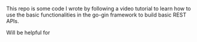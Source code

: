This repo is some code I wrote by following a video tutorial to learn how to use the basic functionalities in the go-gin framework to build basic REST APIs.

Will be helpful for 